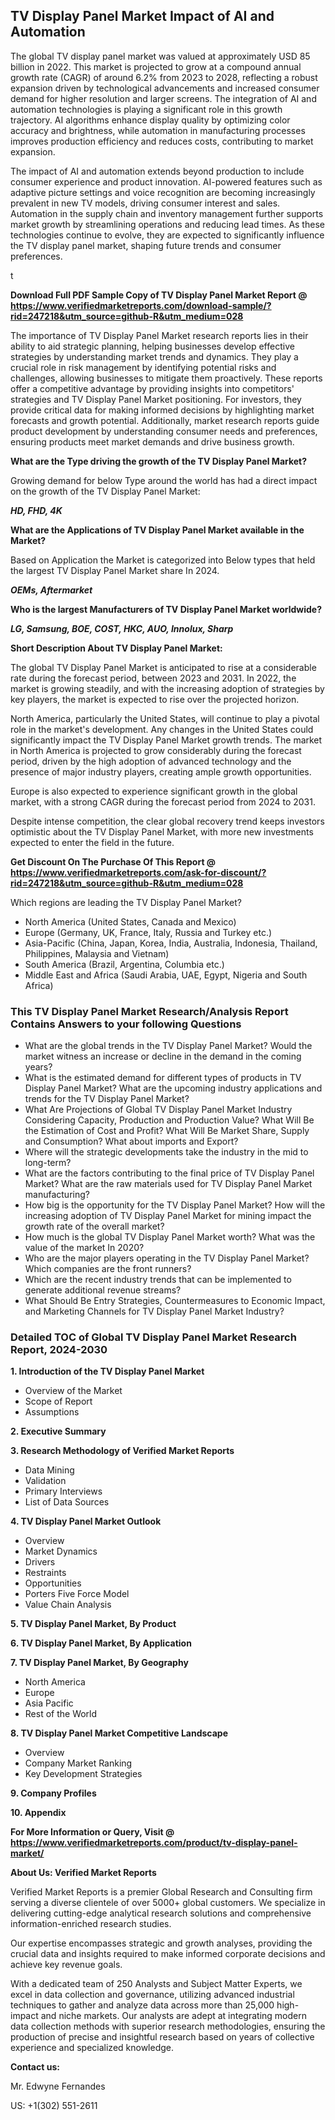 <h2>TV Display Panel Market Impact of AI and Automation</h2><p>The global TV display panel market was valued at approximately USD 85 billion in 2022. This market is projected to grow at a compound annual growth rate (CAGR) of around 6.2% from 2023 to 2028, reflecting a robust expansion driven by technological advancements and increased consumer demand for higher resolution and larger screens. The integration of AI and automation technologies is playing a significant role in this growth trajectory. AI algorithms enhance display quality by optimizing color accuracy and brightness, while automation in manufacturing processes improves production efficiency and reduces costs, contributing to market expansion.</p><p>The impact of AI and automation extends beyond production to include consumer experience and product innovation. AI-powered features such as adaptive picture settings and voice recognition are becoming increasingly prevalent in new TV models, driving consumer interest and sales. Automation in the supply chain and inventory management further supports market growth by streamlining operations and reducing lead times. As these technologies continue to evolve, they are expected to significantly influence the TV display panel market, shaping future trends and consumer preferences.</p>t</p><p id="" class=""><strong>Download Full PDF Sample Copy of TV Display Panel Market Report @ <a href="https://www.verifiedmarketreports.com/download-sample/?rid=247218&utm_source=github-R&utm_medium=028" target="_blank">https://www.verifiedmarketreports.com/download-sample/?rid=247218&utm_source=github-R&utm_medium=028</a></strong></p><p>The importance of&nbsp;TV Display Panel Market research reports lies in their ability to aid strategic planning, helping businesses develop effective strategies by understanding market trends and dynamics. They play a crucial role in risk management by identifying potential risks and challenges, allowing businesses to mitigate them proactively. These reports offer a competitive advantage by providing insights into competitors' strategies and TV Display Panel Market positioning. For investors, they provide critical data for making informed decisions by highlighting market forecasts and growth potential. Additionally, market research reports guide product development by understanding consumer needs and preferences, ensuring products meet market demands and drive business growth.</p><p><strong>What are the&nbsp;Type driving the growth of the TV Display Panel Market?</strong></p><p id="" class="">Growing demand for below Type around the world has had a direct impact on the growth of the TV Display Panel Market:</p><em><strong>HD, FHD, 4K</strong></em></p><strong>What are the&nbsp;Applications&nbsp;of TV Display Panel Market available in the Market?</strong></p><p id="" class="">Based on Application the Market is categorized into Below types that held the largest TV Display Panel Market share In 2024.</p><em><strong>OEMs, Aftermarket</strong></em></p><strong>Who is the largest Manufacturers of TV Display Panel Market worldwide?</strong></p><p><em><strong>LG, Samsung, BOE, COST, HKC, AUO, Innolux, Sharp</strong></em></p><p id="" class=""><strong>Short Description About TV Display Panel Market:</strong></p><p>The global TV Display Panel Market is anticipated to rise at a considerable rate during the forecast period, between 2023 and 2031. In 2022, the market is growing steadily, and with the increasing adoption of strategies by key players, the market is expected to rise over the projected horizon.</p><p>North America, particularly the United States, will continue to play a pivotal role in the market's development. Any changes in the United States could significantly impact the TV Display Panel Market growth trends. The market in North America is projected to grow considerably during the forecast period, driven by the high adoption of advanced technology and the presence of major industry players, creating ample growth opportunities.</p><p>Europe is also expected to experience significant growth in the global market, with a strong CAGR during the forecast period from 2024 to 2031.</p><p>Despite intense competition, the clear global recovery trend keeps investors optimistic about the TV Display Panel Market, with more new investments expected to enter the field in the future.</p><p id="" class=""><strong>Get Discount On The Purchase Of This Report @ <a href="https://www.verifiedmarketreports.com/ask-for-discount/?rid=247218&utm_source=github-R&utm_medium=028" target="_blank">https://www.verifiedmarketreports.com/ask-for-discount/?rid=247218&utm_source=github-R&utm_medium=028</a></strong></p>Which regions are leading the TV Display Panel Market?</p><ul><li>North America (United States, Canada and Mexico)</li><li>Europe (Germany, UK, France, Italy, Russia and Turkey etc.)</li><li>Asia-Pacific (China, Japan, Korea, India, Australia, Indonesia, Thailand, Philippines, Malaysia and Vietnam)</li><li>South America (Brazil, Argentina, Columbia etc.)</li><li>Middle East and Africa (Saudi Arabia, UAE, Egypt, Nigeria and South Africa)</li></ul><h3 id="" class="">This TV Display Panel Market Research/Analysis Report Contains Answers to your following Questions</h3><ul><li>What are the global trends in the TV Display Panel Market? Would the market witness an increase or decline in the demand in the coming years?</li><li>What is the estimated demand for different types of products in TV Display Panel Market? What are the upcoming industry applications and trends for the TV Display Panel Market?</li><li>What Are Projections of Global TV Display Panel Market Industry Considering Capacity, Production and Production Value? What Will Be the Estimation of Cost and Profit? What Will Be Market Share, Supply and Consumption? What about imports and Export?</li><li>Where will the strategic developments take the industry in the mid to long-term?</li><li>What are the factors contributing to the final price of TV Display Panel Market? What are the raw materials used for TV Display Panel Market manufacturing?</li><li>How big is the opportunity for the TV Display Panel Market? How will the increasing adoption of TV Display Panel Market for mining impact the growth rate of the overall market?</li><li>How much is the global TV Display Panel Market worth? What was the value of the market In 2020?</li><li>Who are the major players operating in the TV Display Panel Market? Which companies are the front runners?</li><li>Which are the recent industry trends that can be implemented to generate additional revenue streams?</li><li>What Should Be Entry Strategies, Countermeasures to Economic Impact, and Marketing Channels for TV Display Panel Market Industry?</li></ul><h3 id="" class="">Detailed TOC of Global TV Display Panel Market Research Report, 2024-2030</h3><p id="" class=""><strong>1. Introduction of the TV Display Panel Market</strong></p><ul><li>Overview of the Market</li><li>Scope of Report</li><li>Assumptions</li></ul><p id="" class=""><strong>2. Executive Summary</strong></p><p id="" class=""><strong>3. Research Methodology of Verified Market Reports</strong></p><ul><li>Data Mining</li><li>Validation</li><li>Primary Interviews</li><li>List of Data Sources</li></ul><p id="" class=""><strong>4. TV Display Panel Market Outlook</strong></p><ul><li>Overview</li><li>Market Dynamics</li><li>Drivers</li><li>Restraints</li><li>Opportunities</li><li>Porters Five Force Model</li><li>Value Chain Analysis</li></ul><p id="" class=""><strong>5. TV Display Panel Market, By Product</strong></p><p id="" class=""><strong>6. TV Display Panel Market, By Application</strong></p><p id="" class=""><strong>7. TV Display Panel Market, By Geography</strong></p><ul><li>North America</li><li>Europe</li><li>Asia Pacific</li><li>Rest of the World</li></ul><p id="" class=""><strong>8. TV Display Panel Market Competitive Landscape</strong></p><ul><li>Overview</li><li>Company Market Ranking</li><li>Key Development Strategies</li></ul><p id="" class=""><strong>9. Company Profiles</strong></p><p id="" class=""><strong>10. Appendix</strong></p><p id="" class=""><strong>For More Information or Query, Visit @ <a href="https://www.verifiedmarketreports.com/product/tv-display-panel-market/" target="_blank">https://www.verifiedmarketreports.com/product/tv-display-panel-market/</a></strong></p><p id="" class=""><strong>About Us: Verified Market Reports</strong></p><p id="" class="">Verified Market Reports is a premier Global Research and Consulting firm serving a diverse clientele of over 5000+ global customers. We specialize in delivering cutting-edge analytical research solutions and comprehensive information-enriched research studies.</p><p id="" class="">Our expertise encompasses strategic and growth analyses, providing the crucial data and insights required to make informed corporate decisions and achieve key revenue goals.</p><p id="" class="">With a dedicated team of 250 Analysts and Subject Matter Experts, we excel in data collection and governance, utilizing advanced industrial techniques to gather and analyze data across more than 25,000 high-impact and niche markets. Our analysts are adept at integrating modern data collection methods with superior research methodologies, ensuring the production of precise and insightful research based on years of collective experience and specialized knowledge.</p><p id="" class=""><strong>Contact us:</strong></p><p id="" class="">Mr. Edwyne Fernandes</p><p id="" class="">US: +1(302) 551-2611</p>